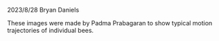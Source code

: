 2023/8/28
Bryan Daniels

These images were made by Padma Prabagaran to show typical motion trajectories of individual bees.

